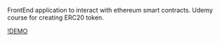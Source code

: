 FrontEnd application to interact with ethereum smart contracts.
Udemy course for creating ERC20 token.

[!DEMO](../main/Demo.png)
